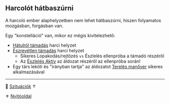 ## Harcolót hátbaszúrni

A harcoló ember alaphelyzetben nem lehet hátbaszúrni, hiszen folyamatos mozgásban, forgásban van.

Egy "konstelláció" van, mikor ez mégis kivitelezhető:

- [Hátulról támadás](../065_01_harci_helyzetek.md#h%C3%A1tulr%C3%B3l-t%C3%A1mad%C3%A1s) harci helyzet
- [Észrevétlen támadás](../065_01_harci_helyzetek.md#%C3%A9szrev%C3%A9tlen-t%C3%A1mad%C3%A1s) harci helyzet
	- Sikeres Lopakodás/rejtőzés `vs` Észlelés ellenpróba a támadó részéről
	- Az [Észlelés Aktív](erzekeles_harci_eszleles_aktiv_passziv.md#akt%C3%ADv-%C3%A9szlel%C3%A9s) az áldozat részéről az ellenpróba során!
- Egy társ leköti és "irányban tartja" az áldozatot [Terelés manőver](../066_05_altalanos_manoverek.md#terel%C3%A9s) sikeres alkalmazásával

---

🔗 [Szituációk](../150_szituaciok.md) ↑

⚜️ [Nyitóoldal](../start.md#15-szitu%C3%A1ci%C3%B3k)
